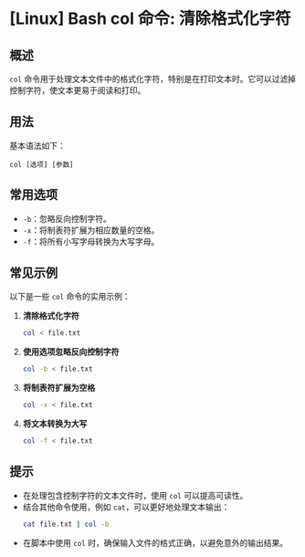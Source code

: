 # [Linux] Bash col 命令: 清除格式化字符

## 概述
`col` 命令用于处理文本文件中的格式化字符，特别是在打印文本时。它可以过滤掉控制字符，使文本更易于阅读和打印。

## 用法
基本语法如下：
```
col [选项] [参数]
```

## 常用选项
- `-b`：忽略反向控制字符。
- `-x`：将制表符扩展为相应数量的空格。
- `-f`：将所有小写字母转换为大写字母。

## 常见示例
以下是一些 `col` 命令的实用示例：

1. **清除格式化字符**
   ```bash
   col < file.txt
   ```

2. **使用选项忽略反向控制字符**
   ```bash
   col -b < file.txt
   ```

3. **将制表符扩展为空格**
   ```bash
   col -x < file.txt
   ```

4. **将文本转换为大写**
   ```bash
   col -f < file.txt
   ```

## 提示
- 在处理包含控制字符的文本文件时，使用 `col` 可以提高可读性。
- 结合其他命令使用，例如 `cat`，可以更好地处理文本输出：
  ```bash
  cat file.txt | col -b
  ```
- 在脚本中使用 `col` 时，确保输入文件的格式正确，以避免意外的输出结果。